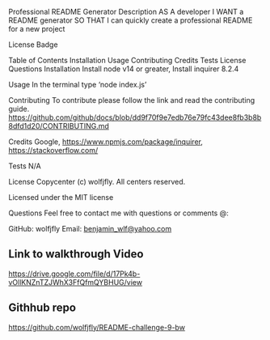 Professional README Generator
Description
AS A developer I WANT a README generator SO THAT I can quickly create a professional README for a new project

License Badge

Table of Contents
Installation
Usage
Contributing
Credits
Tests
License
Questions
Installation
Install node v14 or greater, Install inquirer 8.2.4

Usage
In the terminal type ‘node index.js’

Contributing
To contribute please follow the link and read the contributing guide. https://github.com/github/docs/blob/dd9f70f9e7edb76e79fc43dee8fb3b8b8dfd1d20/CONTRIBUTING.md

Credits
Google, https://www.npmjs.com/package/inquirer, https://stackoverflow.com/

Tests
N/A

License
Copycenter (c) wolfjfly. All centers reserved.

Licensed under the MIT license

Questions
Feel free to contact me with questions or comments @:

GitHub: wolfjfly
Email: benjamin_wlf@yahoo.com

## Link to walkthrough Video

https://drive.google.com/file/d/17Pk4b-vOllKNZnTZJWhX3FfQfmQYBHUG/view

## Githhub repo 

https://github.com/wolfjfly/README-challenge-9-bw




